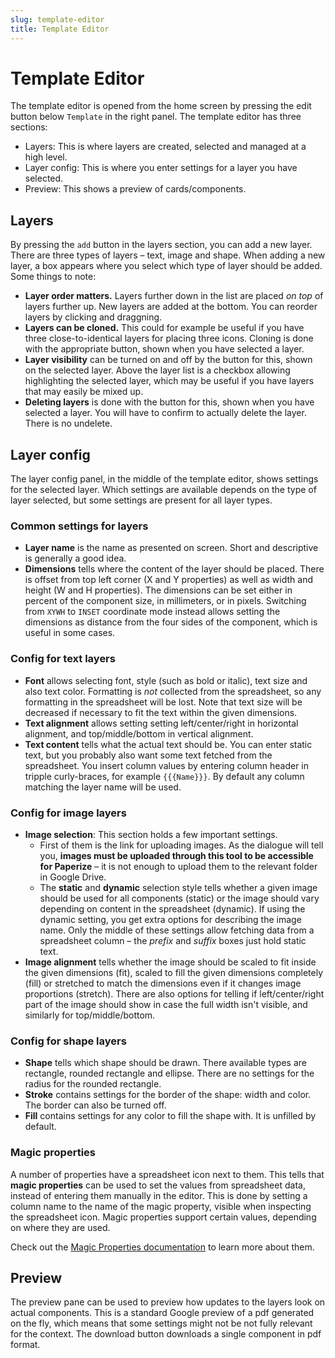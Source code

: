 ```yaml
---
slug: template-editor
title: Template Editor
---
```


# Template Editor

The template editor is opened from the home screen by pressing the edit button below `Template` in the right panel. The template editor has three sections:

* Layers: This is where layers are created, selected and managed at a high level.
* Layer config: This is where you enter settings for a layer you have selected.
* Preview: This shows a preview of cards/components.

## Layers

By pressing the `add` button in the layers section, you can add a new layer. There are three types of layers – text, image and shape. When adding a new layer, a box appears where you select which type of layer should be added. Some things to note:

* **Layer order matters.** Layers further down in the list are placed _on top_ of layers further up. New layers are added at the bottom. You can reorder layers by clicking and draggning.
* **Layers can be cloned.** This could for example be useful if you have three close-to-identical layers for placing three icons. Cloning is done with the appropriate button, shown when you have selected a layer.
* **Layer visibility** can be turned on and off by the button for this, shown on the selected layer. Above the layer list is a checkbox allowing highlighting the selected layer, which may be useful if you have layers that may easily be mixed up.
* **Deleting layers** is done with the button for this, shown when you have selected a layer. You will have to confirm to actually delete the layer. There is no undelete.

## Layer config

The layer config panel, in the middle of the template editor, shows settings for the selected layer. Which settings are available depends on the type of layer selected, but some settings are present for all layer types.

### Common settings for layers

* **Layer name** is the name as presented on screen. Short and descriptive is generally a good idea.
* **Dimensions** tells where the content of the layer should be placed. There is offset from top left corner (X and Y properties) as well as width and height (W and H properties). The dimensions can be set either in percent of the component size, in millimeters, or in pixels. Switching from `XYWH` to `INSET` coordinate mode instead allows setting the dimensions as distance from the four sides of the component, which is useful in some cases.

### Config for text layers

* **Font** allows selecting font, style (such as bold or italic), text size and also text color. Formatting is _not_ collected from the spreadsheet, so any formatting in the spreadsheet will be lost. Note that text size will be decreased if necessary to fit the text within the given dimensions.
* **Text alignment** allows setting setting left/center/right in horizontal alignment, and top/middle/bottom in vertical alignment.
* **Text content** tells what the actual text should be. You can enter static text, but you probably also want some text fetched from the spreadsheet. You insert column values by entering column header in tripple curly-braces, for example `{{{Name}}}`. By default any column matching the layer name will be used.

### Config for image layers

* **Image selection**: This section holds a few important settings.
  * First of them is the link for uploading images. As the dialogue will tell you, **images must be uploaded through this tool to be accessible for Paperize** – it is not enough to upload them to the relevant folder in Google Drive.
  * The **static** and **dynamic** selection style tells whether a given image should be used for all components (static) or the image should vary depending on content in the spreadsheet (dynamic). If using the dynamic setting, you get extra options for describing the image name. Only the middle of these settings allow fetching data from a spreadsheet column – the _prefix_ and _suffix_ boxes just hold static text.
* **Image alignment** tells whether the image should be scaled to fit inside the given dimensions (fit), scaled to fill the given dimensions completely (fill) or stretched to match the dimensions even if it changes image proportions (stretch). There are also options for telling if left/center/right part of the image should show in case the full width isn't visible, and similarly for top/middle/bottom.

### Config for shape layers

* **Shape** tells which shape should be drawn. There available types are rectangle, rounded rectangle and ellipse. There are no settings for the radius for the rounded rectangle.
* **Stroke** contains settings for the border of the shape: width and color. The border can also be turned off.
* **Fill** contains settings for any color to fill the shape with. It is unfilled by default.

### Magic properties

A number of properties have a spreadsheet icon next to them. This tells that **magic properties** can be used to set the values from spreadsheet data, instead of entering them manually in the editor. This is done by setting a column name to the name of the magic property, visible when inspecting the spreadsheet icon. Magic properties support certain values, depending on where they are used.

Check out the [Magic Properties documentation](/references/magic-properties) to learn more about them.

## Preview

The preview pane can be used to preview how updates to the layers look on actual components. This is a standard Google preview of a pdf generated on the fly, which means that some settings might not be not fully relevant for the context. The download button downloads a single component in pdf format.
